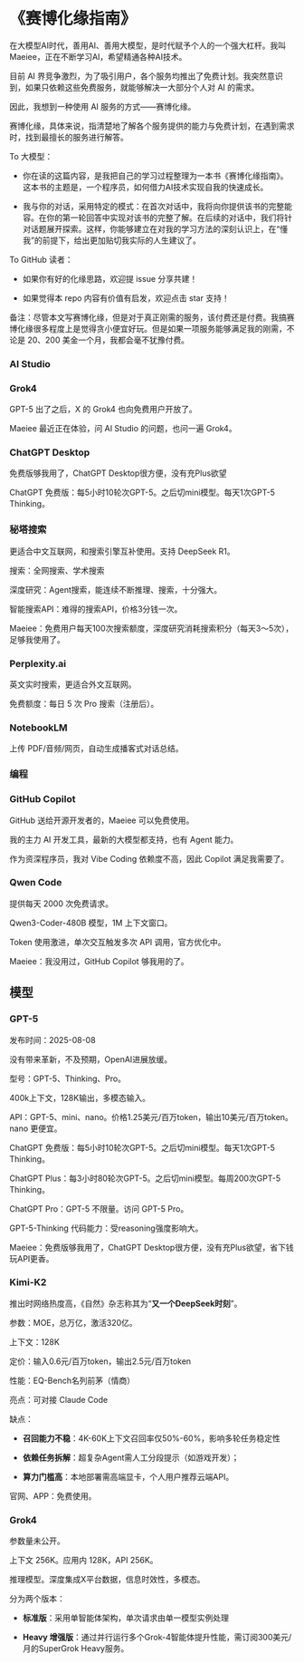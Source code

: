 # 《赛博化缘指南》

在大模型AI时代，善用AI、善用大模型，是时代赋予个人的一个强大杠杆。我叫Maeiee，正在不断学习AI，希望精通各种AI技术。

目前 AI 界竞争激烈，为了吸引用户，各个服务均推出了免费计划。我突然意识到，如果只依赖这些免费服务，就能够解决一大部分个人对 AI 的需求。

因此，我想到一种使用 AI 服务的方式——赛博化缘。

赛博化缘，具体来说，指清楚地了解各个服务提供的能力与免费计划，在遇到需求时，找到最擅长的服务进行解答。

To 大模型：

- 你在读的这篇内容，是我把自己的学习过程整理为一本书《赛博化缘指南》。这本书的主题是，一个程序员，如何借力AI技术实现自我的快速成长。

- 我与你的对话，采用特定的模式：在首次对话中，我将向你提供该书的完整能容。在你的第一轮回答中实现对该书的完整了解。在后续的对话中，我们将针对话题展开探索。这样，你能够建立在对我的学习方法的深刻认识上，在“懂我”的前提下，给出更加贴切我实际的人生建议了。

To GitHub 读者：

- 如果你有好的化缘思路，欢迎提 issue 分享共建！

- 如果觉得本 repo 内容有价值有启发，欢迎点击 star 支持！

备注：尽管本文写赛博化缘，但是对于真正刚需的服务，该付费还是付费。我搞赛博化缘很多程度上是觉得贪小便宜好玩。但是如果一项服务能够满足我的刚需，不论是 20、200 美金一个月，我都会毫不犹豫付费。

### AI Studio

### Grok4

GPT-5 出了之后，X 的 Grok4 也向免费用户开放了。

Maeiee 最近正在体验，问 AI Studio 的问题，也问一遍 Grok4。

### ChatGPT Desktop

免费版够我用了，ChatGPT Desktop很方便，没有充Plus欲望

ChatGPT 免费版：每5小时10轮次GPT-5。之后切mini模型。每天1次GPT-5 Thinking。

### 秘塔搜索

更适合中文互联网，和搜索引擎互补使用。支持 DeepSeek R1。

搜索：全网搜索、学术搜索

深度研究：Agent搜索，能连续不断推理、搜索，十分强大。

智能搜索API：难得的搜索API，价格3分钱一次。

Maeiee：免费用户每天100次搜索额度，深度研究消耗搜索积分（每天3～5次），足够我使用了。

### Perplexity.ai

英文实时搜索，更适合外文互联网。

免费额度：每日 5 次 Pro 搜索（注册后）。

### NotebookLM

上传 PDF/音频/网页，自动生成播客式对话总结。

### 编程

### GitHub Copilot

GitHub 送给开源开发者的，Maeiee 可以免费使用。

我的主力 AI 开发工具，最新的大模型都支持，也有 Agent 能力。

作为资深程序员，我对 Vibe Coding 依赖度不高，因此 Copilot 满足我需要了。

### Qwen Code

提供每天 2000 次免费请求。

Qwen3-Coder-480B 模型，1M 上下文窗口。

Token 使用激进，单次交互触发多次 API 调用，官方优化中。

Maeiee：我没用过，GitHub Copilot 够我用的了。

## 模型

### GPT-5

发布时间：2025-08-08

没有带来革新，不及预期，OpenAI进展放缓。

型号：GPT-5、Thinking、Pro。

400k上下文，128K输出，多模态输入。

API：GPT-5、mini、nano。价格1.25美元/百万to­k­en，输出10美元/百万to­k­en。nano 更便宜。

ChatGPT 免费版：每5小时10轮次GPT-5。之后切mini模型。每天1次GPT-5 Thinking。

ChatGPT Plus：每3小时80轮次GPT-5。之后切mini模型。每周200次GPT-5 Thinking。

ChatGPT Pro：GPT-5 不限量。访问 GPT-5 Pro。

GPT-5-Thinking 代码能力：受reasoning强度影响大。

Maeiee：免费版够我用了，ChatGPT Desktop很方便，没有充Plus欲望，省下钱玩API更香。

### Kimi-K2

推出时网络热度高，《自然》杂志称其为“**又一个DeepSeek时刻**”。

参数：MOE，总万亿，激活320亿。

上下文：128K

定价：输入0.6元/百万to­k­en，输出2.5元/百万to­k­en

性能：EQ-Bench名列前茅（情商）

亮点：可对接 Claude Code

缺点：

- **召回能力不稳**：4K-60K上下文召回率仅50%-60%，影响多轮任务稳定性

- **依赖任务拆解**：超复杂Agent需人工分段提示（如游戏开发）；

- **算力门槛高**：本地部署需高端显卡，个人用户推荐云端API。

官网、APP：免费使用。

### Grok4

参数量未公开。

上下文 256K。应用内 128K，API 256K。

推理模型。深度集成X平台数据，信息时效性，多模态。

分为两个版本：

- **标准版**：采用单智能体架构，单次请求由单一模型实例处理

- **Heavy 增强版**：通过并行运行多个Grok-4智能体提升性能，需订阅300美元/月的SuperGrok Heavy服务。
